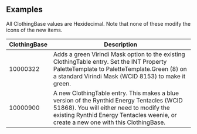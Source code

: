 ## Examples

All ClothingBase values are Hexidecimal. Note that none of these modify the icons of the new items.

| ClothingBase | Description |
|--------|--------|
|10000322| Adds a green Virindi Mask option to the existing ClothingTable entry. Set the INT Property PaletteTemplate to PaletteTemplate.Green (8) on a standard Virindi Mask (WCID 8153) to make it green. |
|10000900| A new ClothingTable entry. This makes a blue version of the Rynthid Energy Tentacles (WCID 51868). You will either need to modify the existing Rynthid Energy Tentacles weenie, or create a new one with this ClothingBase.|
